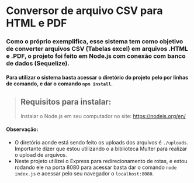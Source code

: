 # Conversor de arquivo CSV para HTML e PDF

### Como o próprio exemplifica, esse sistema tem como objetivo de converter arquivos CSV (Tabelas excel) em arquivos .HTML e .PDF, o projeto foi feito em Node.js com conexão com banco de dados (Sequelize).

#### Para utilizar o sistema basta acessar o diretório do projeto pelo por linhas de comando, e dar o comando `npm install`.

> ## Requisitos para instalar:
> Instalar o Node.js em seu computador no site: https://nodejs.org/en/

#### Observação:
 - O diretório aonde está sendo feito os uploads dos arquivos é `./uploads`. Importante dizer que estou utilizando o a biblioteca Multer para realizar o upload de arquivos.
 - Neste projeto utilizei o Express para redirecionamento de rotas, e estou rodando ele na porta 8080 para acessar basta dar o comando `node index.js` e acessar pelo seu navegador o `localhost:8080`.
